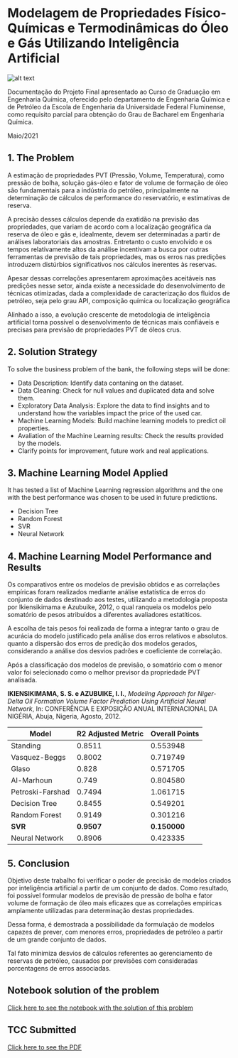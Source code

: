 
# Modelagem de Propriedades Físico-Químicas e Termodinâmicas do Óleo e Gás Utilizando Inteligência Artificial



![alt text](https://images.pexels.com/photos/87236/pexels-photo-87236.jpeg?auto=compress&cs=tinysrgb&dpr=2&h=650&w=940)

Documentação do Projeto Final apresentado ao Curso de Graduação em Engenharia Química, oferecido pelo departamento de Engenharia Química e de Petróleo da Escola de Engenharia da Universidade Federal Fluminense, como requisito parcial para obtenção do Grau de Bacharel em Engenharia Química.

Maio/2021

## 1. The Problem

A estimação de propriedades PVT (Pressão, Volume, Temperatura), como pressão de bolha, solução gás-óleo e fator de volume de formação de óleo são fundamentais para a indústria do petróleo, principalmente na determinação de cálculos de performance do reservatório, e estimativas de reserva. 

A precisão desses cálculos depende da exatidão na previsão das propriedades, que variam de acordo com a localização geográfica da reserva de óleo e gás e, idealmente, devem ser determinadas a partir de análises laboratoriais das amostras. Entretanto o custo envolvido e os tempos relativamente altos da análise incentivam a busca por outras ferramentas de previsão de tais propriedades, mas os erros nas predições introduzem distúrbios significativos nos cálculos inerentes às reservas.

Apesar dessas correlações apresentarem aproximações aceitáveis nas predições nesse setor, ainda existe a necessidade do desenvolvimento de técnicas otimizadas, dada a complexidade de caracterização dos fluidos de petróleo, seja pelo grau API, composição química ou localização geográfica

Alinhado a isso, a evolução crescente de metodologia de inteligência artificial torna possível o desenvolvimento de técnicas mais confiáveis e precisas para previsão de propriedades PVT de óleos crus.

## 2. Solution Strategy

To solve the business problem of the bank, the following steps will be done:
- Data Description: Identify data contaning on the dataset.
- Data Cleaning: Check for null values and duplicated data and solve them.
- Exploratory Data Analysis: Explore the data to find insights and to understand how the variables impact the price of the used car.
- Machine Learning Models: Build machine learning models to predict oil properties.
- Avaliation of the Machine Learning results: Check the results provided by the models.
- Clarify points for improvement, future work and real applications.


## 3. Machine Learning Model Applied

It has tested a list of Machine Learning regression algorithms and the one with the best performance was chosen to be used in future predictions.

- Decision Tree
- Random Forest
- SVR
- Neural Network


## 4. Machine Learning Model Performance and Results


Os comparativos entre os modelos de previsão obtidos e as correlações empíricas foram realizados mediante análise estatística de erros do conjunto de dados destinado aos testes, utilizando a metodologia proposta por Ikiensikimama e Azubuike, 2012, o qual ranqueia os modelos pelo somatório de pesos atribuídos a diferentes avaliadores estatíticos.

A escolha de tais pesos foi realizada de forma a integrar tanto o grau de acurácia do modelo justificado pela análise dos erros relativos e absolutos. quanto a dispersão dos erros de predição dos modelos gerados, considerando a análise dos desvios padrões e coeficiente de correlação.

Após a classificação dos modelos de previsão, o somatório com o menor valor foi selecionado como o melhor previsor da propriedade PVT analisada.


**IKIENSIKIMAMA, S. S. e AZUBUIKE, I. I.**, *Modeling Approach for Niger-Delta Oil Formation Volume Factor Prediction Using Artificial Neural Network*, In: CONFERÊNCIA E EXPOSIÇÃO ANUAL INTERNACIONAL DA NIGÉRIA, Abuja, Nigeria, Agosto, 2012.


| Model | R2 Adjusted Metric | Overall Points |
| ------- | ------- | ------- |
| Standing | 0.8511 | 0.553948 |
| Vasquez-Beggs |  0.8002 | 0.719749 |
| Glaso |  0.828 |  0.571705 |
| Al-Marhoun |  0.749 |  0.804580 |
| Petroski-Farshad |  0.7494 | 1.061715 |
| Decision Tree |  0.8455 | 0.549201 |
| Random Forest |  0.9149 | 0.301216 |
| **SVR** | **0.9507** | **0.150000** |
| Neural Network | 0.8906 | 0.423335 |


## 5. Conclusion

Objetivo deste trabalho foi verificar o poder de precisão de modelos criados por inteligência artificial a partir de um conjunto de dados. Como resultado, foi possível formular modelos de previsão de pressão de bolha e fator volume de formação de óleo mais eficazes que as correlações empíricas amplamente utilizadas para determinação destas propriedades.

Dessa forma, é demostrada a possibilidade da formulação de modelos capazes de prever, com menores erros, propriedades de petróleo a partir de um grande conjunto de dados. 

Tal fato minimiza desvios de cálculos referentes ao gerenciamento de reservas de petróleo, causados por previsões com consideradas porcentagens de erros associadas.

## Notebook solution of the problem

[Click here to see the notebook with the solution of this problem](https://github.com/DboechatM/Documentacao-TCC/blob/main/TCC_DOC.ipynb)


## TCC Submitted
[Click here to see the PDF](https://app.uff.br/riuff/handle/1/22026)
